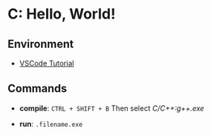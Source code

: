 # C: Hello, World!

## Environment

- [VSCode Tutorial](https://code.visualstudio.com/docs/languages/cpp)

## Commands

- **compile**:
  `CTRL + SHIFT + B`
  Then select _C/C++:g++.exe_

- **run**:
  `.filename.exe`
